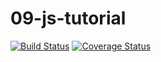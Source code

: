 # 09-js-tutorial
[![Build Status](https://circleci.com/gh/Stevenkhalife/09-js-tutorial/tree/feat-travis-coveralls-heroku.svg?style=svg)](https://circleci.com/gh/Stevenkhalife/09-js-tutorial)
[![Coverage Status](https://codecov.io/gh/Stevenkhalife/09-js-tutorial/branch/feat-travis-coveralls-heroku/graph/badge.svg?token=P42TIACY23)](https://codecov.io/gh/Stevenkhalife/09-js-tutorial/branch/feat-travis-coveralls-heroku)
